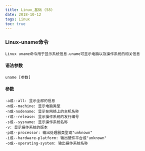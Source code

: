 ```yaml
---
title: Linux_基础 (58)
date: 2018-10-12
tags: Linux
toc: true
---
```


### Linux-uname命令
    Linux uname命令用于显示系统信息.uname可显示电脑以及操作系统的相关信息

<!-- more -->

#### 语法参数
    uname [参数]

#### 参数
    -a或--all: 显示全部的信息
    -m或--machine: 显示电脑类型
    -n或-nodename: 显示在网络上的主机名称
    -r或--release: 显示操作系统的发行编号
    -s或--sysname: 显示操作系统名称
    -v: 显示操作系统的版本
    -p或--processor: 输出处理器类型或"unknown"
    -i或--hardware-platform: 输出硬件平台或"unknown"
    -o或--operating-system: 输出操作系统名称
